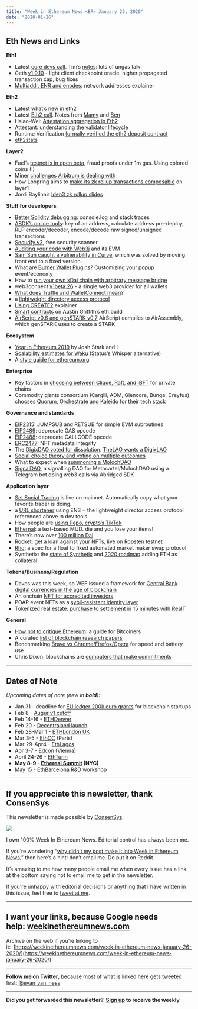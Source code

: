 ```yaml
---
title: "Week in Ethereum News <BR> January 26, 2020"
date: "2020-01-26"
---
```


## **Eth News and Links**

**Eth1**

- Latest [core devs call](https://youtu.be/0-Vld7GTRhQ?t=446). Tim’s [notes](https://twitter.com/TimBeiko/status/1220703467536252937): lots of ungas talk
- Geth [v1.9.10](https://github.com/ethereum/go-ethereum/releases/tag/v1.9.10) - light client checkpoint oracle, higher propagated transaction cap, bug fixes
- [Multiaddr, ENR and enodes](https://dean.eigenmann.me/blog/2020/01/21/network-addresses-in-ethereum/): network addresses explainer

**Eth2**

- Latest [what’s new in eth2](https://notes.ethereum.org/@ChihChengLiang/Sk8Zs--CQ/Sk8Zs--CQ?type=book)
- Latest [Eth2 call](https://www.youtube.com/watch?v=kt59-FEeWTI). Notes from [Mamy](https://gist.github.com/mratsim/e493503c3b1e7f1b7de448671b72859f) and [Ben](https://hackmd.io/@benjaminion/Bk9BW7PZI)
- Hsiao-Wei: [Attestation aggregation in Eth2](https://notes.ethereum.org/@hww/aggregation)
- Attestant: [understanding the validator lifecycle](https://www.attestant.io/posts/understanding-the-validator-lifecycle/)
- Runtime Verification [formally verified the eth2 deposit contract](https://runtimeverification.com/blog/end-to-end-formal-verification-of-ethereum-2-0-deposit-smart-contract/)
- [eth2stats](https://eth2stats.io)

**Layer2**

- Fuel’s [testnet is in open beta](https://medium.com/@fuellabs/announcing-the-fuel-v0-open-beta-565a2d340fc3), fraud proofs under 1m gas. Using colored coins (!)
- Miner [challenges Arbitrum is dealing with](https://medium.com/offchainlabs/fighting-censorship-attacks-on-smart-contracts-c026a7c0ff02)
- How Loopring aims to [make its zk rollup transactions composable](https://medium.com/loopring-protocol/composability-between-ethereum-layer-1-and-2-10650b7411e5) on layer1
- Jordi Baylina’s [Iden3 zk rollup slides](https://ipfs.io/ipfs/QmUHpp1nkFFeT3eodJHj9V9xWyhnwEpenxHAGYgB7Lzjgw)

**Stuff for developers**

- [Better Solidity debugging](https://medium.com/nomic-labs-blog/better-solidity-debugging-console-log-is-finally-here-fc66c54f2c4a): console.log and stack traces
- [ABDK’s online tools](https://toolkit.abdk.consulting/ethereum): key of an address, calculate address pre-deploy, RLP encoder/decoder, encode/decode raw signed/unsigned transactions
- [Securify v2](https://medium.com/chainsecurity/release-of-securify-v2-0-6304a40034f), free security scanner
- [Auditing your code with Web3j](https://blog.web3labs.com/auditing-smart-contracts-with-web3j) and its EVM
- [Sam Sun caught a vulnerability in Curve](https://blog.curve.fi/vulnerability-disclosure/), which was solved by moving front end to a fixed version.
- What are [Burner Wallet Plugins](https://medium.com/@dmihal/what-are-burner-wallet-plugins-5c497e4bd279)? Customizing your popup event/economy
- How to [run your own xDai chain with arbitrary message bridge](https://twitter.com/barinov/status/1220040934357860352)
- web3connect [v1beta.26](https://github.com/web3connect/web3connect/releases/tag/1.0.0-beta.26) - a single web3 provider for all wallets
- [What does Truffle and WalletConnect mean](https://medium.com/@sergiibomko/what-does-truffle-walletconnect-mean-861e4fd8b9f8)?
- a [lightweight directory access protocol](https://www.reddit.com/r/ethereum/comments/eqvz29/happy_to_release_aka_protocol_ldap_for_ethereum/)
- [Using CREATE2](https://hackernoon.com/using-ethereums-create2-nw2137q7) explainer
- [Smart contracts](https://twitter.com/austingriffith/status/1220745805880905730) on Austin Griffith’s eth.build
- [AirScript v0.6 and genSTARK v0.7](https://ethresear.ch/t/airassembly-a-low-level-language-for-zk-starks/6419/5) AirScript compiles to AirAssembly, which genSTARK uses to create a STARK

**Ecosystem**

- [Year in Ethereum 2019](https://medium.com/@jjmstark/the-year-in-ethereum-2019-242012e4276d) by Josh Stark and I
- [Scalability estimates for Waku](https://discuss.status.im/t/scalability-estimate-how-many-users-can-waku-and-the-status-app-support/1514) (Status’s Whisper alternative)
- A [style guide for ethereum.org](https://www.figma.com/file/rQK2dt9eaLOMmvTOf5ifdr/Ethereum.org-Style-Guide-(RC1)?node-id=602%3A1)

**Enterprise**

- Key factors in [choosing between Clique, Raft, and IBFT](https://pegasys.tech/key-factors-to-consider-when-choosing-a-blockchain-consensus-protocol/) for private chains
- Commodity giants consortium (Cargill, ADM, Glencore, Bunge, Dreyfus) chooses [Quorum, Orchestrate and Kaleido](https://consensys.net/blog/press-release/covantis-initiative-announces-technology-partner-consensys/) for their tech stack

**Governance and standards**

- [EIP2315](https://github.com/ethereum/EIPs/blob/457abdf1555bba27a5ca0c3a99b79ea75b83febb/EIPS/eip-2315.md): JUMPSUB and RETSUB for simple EVM subroutines
- [EIP2489](https://github.com/ethereum/EIPs/blob/b7aaabb95c79837ef0266504b30c14591a450e95/EIPS/eip-2489.md): deprecate GAS opcode
- [EIP2488](https://github.com/ethereum/EIPs/blob/213ea4237201a7cd5c6720e5c2b460f39f269281/EIPS/eip-2488.md): deprecate CALLCODE opcode
- [ERC2477](https://github.com/ethereum/EIPs/blob/2db9d4603612c78b51d23624e706fc970aa7f6ad/EIPS/eip-2477.md): NFT metadata integrity
- The [DigixDAO voted for dissolution](https://www.reddit.com/r/ethfinance/comments/ercat5/the_digixdao_dissolution_proposal_has_passed_with/). [TheLAO wants a DigixLAO](https://medium.com/@thelaoofficial/the-evolution-of-daos-to-laos-the-case-for-the-digix-lao-b2ec1013f7a6)
- [Social choice theory and voting on multiple outcomes](https://blog.kleros.io/kleros-and-social-choice-theory-voting/)
- What to expect when [summoning a MolochDAO](https://medium.com/totle/summoner-101-expectations-of-launching-your-own-moloch-dao-d6bb0fbbe600)
- [SignalDAO](https://medium.com/abridged-io/signal-dao-and-the-burgeoning-field-of-dao-ops-b767ece3e8c0), a signalling DAO for Metacartel/MolochDAO using a Telegram bot doing web3 calls via Abridged SDK

**Application layer**

- [Set Social Trading](https://medium.com/set-protocol/set-social-trading-is-now-live-on-tokensets-c981b5e67c5f) is live on mainnet. Automatically copy what your favorite trader is doing.
- a [URL shortener](https://www.reddit.com/r/ethereum/comments/esj4xe/url_shortener_built_on_ethereum_ens_ipfs_redireth/) using ENS + the lightweight director access protocol referenced above in dev tools
- How people are [using Pepo, crypto’s TikTok](https://medium.com/the-pepo-app/6-compelling-ways-people-are-using-pepo-for-mainstream-use-cases-ae480992cc37)
- [Ethernal](https://medium.com/@EthernalWorld/dungeon-crawler-32f693732a24): a text-based MUD. die and you lose your items!
- There’s now over [100 million Dai](https://twitter.com/MakerDAO/status/1220010151383457792)
- [Rocket](https://medium.com/@AlexMasmej/introducing-rocket-get-a-loan-against-your-nfts-f67b1b5738f0): get a loan against your NFTs, live on Ropsten testnet
- [Rho](https://twitter.com/maxcwolff/status/1220410979873325059): a spec for a float to fixed automated market maker swap protocol
- Synthetix: the [state of Synthetix](https://blog.synthetix.io/the-state-of-synthetix/) and [2020 roadmap](https://blog.synthetix.io/2020-roadmap) adding ETH as collateral

**Tokens/Business/Regulation**

- Davos was this week, so WEF issued a framework for [Central Bank digital currencies in the age of blockchain](https://www.weforum.org/projects/central-banks-age-of-blockchain)
- An onchain [NFT for accredited investors](https://twitter.com/lex_DAO/status/1219769643012886529)
- POAP event NFTs as a [sybil-resistant identity layer](https://medium.com/@poap/poap-retrospective-of-2019-b5b2181e054e)
- Tokenized real estate: [purchase to settlement in 15 minutes](https://medium.com/realtplatform/breaking-records-via-tokenization-round-2-6dcba37820b5) with RealT

**General**

- [How not to critique Ethereum](https://blog.theabacus.io/how-not-to-critique-ethereum-11b542b08206): a guide for Bitcoiners
- A curated [list of blockchain research papers](https://twitter.com/nrryuya/status/1219640438853984256)
- Benchmarking [Brave vs Chrome/Firefox/Opera](https://brave.com/brave-one-dot-zero-performance-methodology-and-results/) for speed and battery use
- Chris Dixon: blockchains are [computers that make commitments](https://cdixon.org/2020/01/26/computers-that-can-make-commitments)

* * *

## **Dates of Note**

_Upcoming dates of note (new in **bold**)_**:**

- Jan 31 - deadline for [EU ledger 200k euro grants](https://fundingbox.com/spaces/ledger-ledger-news-and-updates/5dbfcb7d52317832f85906c8) for blockchain startups
- Feb 8 - [Augur v1 cutoff](https://twitter.com/AugurProject/status/1214545983205494784)
- Feb 14-16 - [ETHDenver](https://www.ethdenver.com/)
- Feb 20 - [Decentraland launch](https://decentraland.org/blog/announcements/decentraland-announces-publich-launch/)
- Feb 28-Mar 1 - [ETHLondon UK](https://ethlondon.com/)
- Mar 3-5 - [EthCC](https://ethcc.io/) (Paris)
- Mar 29-Apr4 - [EthLagos](https://ethlagos.io/)
- Apr 3-7 - [Edcon](https://www.edcon.io/) (Vienna)
- April 24-26 - [EthTurin](https://ethturin.com/)
- **May 8-9 - [Ethereal Summit](https://www.etherealsummit.com/) (NYC)**
- May 15 - [EthBarcelona](https://ethbarcelona.github.io/) R&D workshop

* * *

## **If you appreciate this newsletter, thank ConsenSys**

This newsletter is made possible by [ConsenSys](https://consensys.net/).  

[![](https://cdn.substack.com/image/fetch/w_1456,c_limit,f_auto,q_auto:good/https%3A%2F%2Fbucketeer-e05bbc84-baa3-437e-9518-adb32be77984.s3.amazonaws.com%2Fpublic%2Fimages%2F08f1b2fd-57e2-4d4b-bd42-730c769114be_240x240.jpeg)](https://cdn.substack.com/image/fetch/c_limit,f_auto,q_auto:good/https%3A%2F%2Fbucketeer-e05bbc84-baa3-437e-9518-adb32be77984.s3.amazonaws.com%2Fpublic%2Fimages%2F08f1b2fd-57e2-4d4b-bd42-730c769114be_240x240.jpeg)

I own 100% Week In Ethereum News. Editorial control has always been me.

If you’re wondering “[why didn’t my post make it into Week in Ethereum News](https://www.evanvanness.com/post/179914035841/why-didnt-my-post-make-the-newsletter),” then here’s a hint: don’t email me. Do put it on Reddit.

It’s amazing to me how many people email me when every issue has a link at the bottom saying not to email me to get in the newsletter.

If you're unhappy with editorial decisions or anything that I have written in this issue, feel free to [tweet at me](https://twitter.com/evan_van_ness).

* * *

## **I want your links, because Google needs help: [weekinethereumnews.com](https://weekinethereumnews.com/)**

Archive on the web if you’re linking to it:  [https://weekinethereumnews.com/week-in-ethereum-news-january-26-2020/](https://weekinethereumnews.com/week-in-ethereum-news-january-26-2020/)

* * *

**Follow me on Twitter**, because most of what is linked here gets tweeted first: [@evan\_van\_ness](https://twitter.com/evan_van_ness)

* * *

**Did you get forwarded this newsletter?  [Sign up](https://weekinethereum.substack.com/subscribe#about) to receive the weekly**
